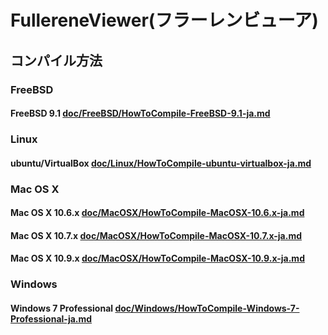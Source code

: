 # FullereneViewer(フラーレンビューア)
## コンパイル方法
### FreeBSD
#### FreeBSD 9.1 [doc/FreeBSD/HowToCompile-FreeBSD-9.1-ja.md](FreeBSD/HowToCompile-FreeBSD-9.1-ja.md)
### Linux
#### ubuntu/VirtualBox [doc/Linux/HowToCompile-ubuntu-virtualbox-ja.md](Linux/HowToCompile-ubuntu-virtualbox-ja.md)
### Mac OS X
#### Mac OS X 10.6.x [doc/MacOSX/HowToCompile-MacOSX-10.6.x-ja.md](MacOSX/HowToCompile-MacOSX-10.6.x-ja.md)
#### Mac OS X 10.7.x [doc/MacOSX/HowToCompile-MacOSX-10.7.x-ja.md](MacOSX/HowToCompile-MacOSX-10.7.x-ja.md)
#### Mac OS X 10.9.x [doc/MacOSX/HowToCompile-MacOSX-10.9.x-ja.md](MacOSX/HowToCompile-MacOSX-10.9.x-ja.md)
### Windows
#### Windows 7 Professional [doc/Windows/HowToCompile-Windows-7-Professional-ja.md](Windows/HowToCompile-Windows-7-Professional-ja.md)
